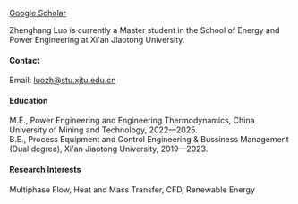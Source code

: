 

[Google Scholar](https://scholar.google.com/citations?user=DkXY85cAAAAJ&hl=en)

Zhenghang Luo is currently a Master student in the School of Energy and Power Engineering at Xi'an Jiaotong University.

#### Contact

Email: luozh@stu.xjtu.edu.cn

#### Education
M.E., Power Engineering and Engineering Thermodynamics, China University of Mining and Technology, 2022—2025.\
B.E., Process Equipment and Control Engineering & Bussiness Management (Dual degree), Xi'an Jiaotong University, 2019—2023.

#### Research Interests
Multiphase Flow, Heat and Mass Transfer, CFD, Renewable Energy

